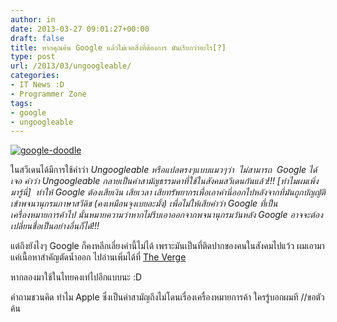 ```yaml
---
author: in
date: 2013-03-27 09:01:27+00:00
draft: false
title: หากคุณค้น Google แล้วไม่เจอสิ่งที่ต้องการ มันเรียกว่าอะไร[?]
type: post
url: /2013/03/ungoogleable/
categories:
- IT News :D
- Programmer Zone
tags:
- google
- ungoogleable
---
```


[![google-doodle](https://www.cyruszhang.com/wp-content/uploads/2013/03/where-do-google-doodles-come-from-ff2932470c.jpg)
](https://www.cyruszhang.com/wp-content/uploads/2013/03/where-do-google-doodles-come-from-ff2932470c.jpg)

ในสวีเดนได้มีการใช้คำว่า _Ungoogleable หรือแปลตรงๆแบบแมวๆว่า  ไม่สามารถ  Google ได้เจอ คำว่า Ungoogleable กลายเป็นคำสามัญธรรมดาที่ใช้ในสังคมสวีเดนกันแล้ว!!! [ทำไมผมเพิ่งมารู้นี่]  ทำให้ Google ต้องเสียเงิน เสียเวลา เสียทรัพยากรเพื่อเอาคำนี่ออกไปหลังจากที่มันถูกบัญญัติเข้าพจนานุกรมภาษาสวีดิช (คงเหมือนจุงเบยละมั้ง) เพื่อไม่ให้เสียคำว่า Google ที่เป็นเครื่องหมายการค้าไป นั้นหมายความว่าหากไม่รีบเอาออกจากพจนานุกรมวันหลัง Google อาจจะต้องเปลี่ยนชื่อเป็นอย่างอื่นก็ได้!!!_

แต่ถึงยังไงๆ Google ก็คงหลีกเลี่ยงคำนี้ไม่ได้ เพราะมันเป็นที่ติดปากของคนในสังคมไปแว้ว
ผมเอามาแค่เนื้อหาสำคัญตัดน้ำออก ไปอ่านเพิ่มได้ที่ [The Verge](http://www.theverge.com/2013/3/26/4148062/google-forces-sweden-to-drop-word-ungoogleable)

หากลองมาใช้ในไทยคงเท่ไปอีกแบบนะ :D





คำถามชวนคิด ทำไม Apple ซึ่งเป็นคำสามัญถึงไม่โดนเรื่องเครื่องหมายการค้า ใครรู้บอกผมที //ขอตัวค้น





